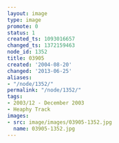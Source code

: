 ```yaml
---
layout: image
type: image
promote: 0
status: 1
created_ts: 1093016657
changed_ts: 1372159463
node_id: 1352
title: 03905
created: '2004-08-20'
changed: '2013-06-25'
aliases:
- "/node/1352/"
permalink: "/node/1352/"
tags:
- 2003/12 - December 2003
- Heaphy Track
images:
- src: image/images/03905-1352.jpg
  name: 03905-1352.jpg
---
```


